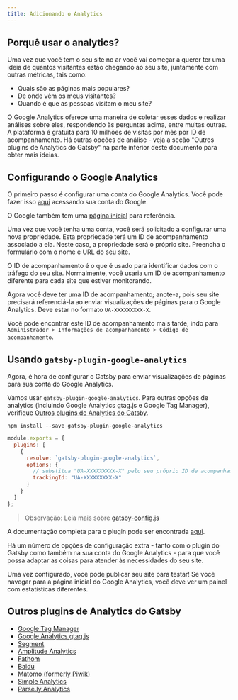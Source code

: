 ```yaml
---
title: Adicionando o Analytics
---
```


## Porquê usar o analytics?

Uma vez que você tem o seu site no ar você vai começar a querer ter uma ideia de quantos visitantes estão chegando ao seu site, juntamente com outras métricas, tais como:

- Quais são as páginas mais populares?
- De onde vêm os meus visitantes?
- Quando é que as pessoas visitam o meu site?

O Google Analytics oferece uma maneira de coletar esses dados e realizar análises sobre eles, respondendo às perguntas acima, entre muitas outras. A plataforma é gratuita para 10 milhões de visitas por mês por ID de acompanhamento. Há outras opções de análise - veja a seção "Outros plugins de Analytics do Gatsby" na parte inferior deste documento para obter mais ideias.

## Configurando o Google Analytics

O primeiro passo é configurar uma conta do Google Analytics. Você pode fazer isso [aqui](https://analytics.google.com/) acessando sua conta do Google.

O Google também tem uma [página inicial](https://support.google.com/analytics/answer/1008015?hl=pt-BR) para referência.

Uma vez que você tenha uma conta, você será solicitado a configurar uma nova propriedade. Esta propriedade terá um ID de acompanhamento associado a ela. Neste caso, a propriedade será o próprio site. Preencha o formulário com o nome e URL do seu site.

O ID de acompanhamento é o que é usado para identificar dados com o tráfego do seu site. Normalmente, você usaria um ID de acompanhamento diferente para cada site que estiver monitorando.

Agora você deve ter uma ID de acompanhamento; anote-a, pois seu site precisará referenciá-la ao enviar visualizações de páginas para o Google Analytics. Deve estar no formato `UA-XXXXXXXXX-X`.

Você pode encontrar este ID de acompanhamento mais tarde, indo para `Administrador > Informações de acompanhamento > Código de acompanhamento`.

## Usando `gatsby-plugin-google-analytics`

Agora, é hora de configurar o Gatsby para enviar visualizações de páginas para sua conta do Google Analytics.

Vamos usar `gatsby-plugin-google-analytics`. Para outras opções de analytics (incluindo Google Analytics gtag.js e Google Tag Manager), verifique [Outros plugins de Analytics do Gatsby](#outros-plugins-de-analytics-do-gatsby).

```shell
npm install --save gatsby-plugin-google-analytics
```

```js:title=gatsby-config.js
module.exports = {
  plugins: [
    {
      resolve: `gatsby-plugin-google-analytics`,
      options: {
        // substitua "UA-XXXXXXXXX-X" pelo seu próprio ID de acompanhamento
        trackingId: "UA-XXXXXXXXX-X"
      }
    }
  ]
};
```

> Observação: Leia mais sobre [gatsby-config.js](/docs/gatsby-config/)

A documentação completa para o plugin pode ser encontrada [aqui](/packages/gatsby-plugin-google-analytics/).

Há um número de opções de configuração extra - tanto com o plugin do Gatsby como também na sua conta do Google Analytics - para que você possa adaptar as coisas para atender às necessidades do seu site.

Uma vez configurado, você pode publicar seu site para testar! Se você navegar para a página inicial do Google Analytics, você deve ver um painel com estatísticas diferentes.

## Outros plugins de Analytics do Gatsby

- [Google Tag Manager](/packages/gatsby-plugin-google-tagmanager/)
- [Google Analytics gtag.js](/packages/gatsby-plugin-gtag/)
- [Segment](/packages/gatsby-plugin-segment-js)
- [Amplitude Analytics](/packages/gatsby-plugin-amplitude-analytics)
- [Fathom](/packages/gatsby-plugin-fathom/)
- [Baidu](/packages/gatsby-plugin-baidu-analytics/)
- [Matomo (formerly Piwik)](/packages/gatsby-plugin-matomo/)
- [Simple Analytics](/packages/gatsby-plugin-simple-analytics)
- [Parse.ly Analytics](/packages/gatsby-plugin-parsely-analytics/)
